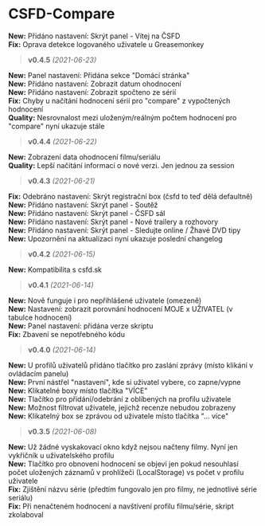 # CSFD-Compare

**New:** Přidáno nastavení: Skrýt panel - Vítej na ČSFD  
**Fix:** Oprava detekce logovaného uživatele u Greasemonkey  

> **v0.4.5** _(2021-06-23)_  

**New:** Panel nastavení: Přidána sekce "Domácí stránka"  
**New:** Přidáno nastavení: Zobrazit datum ohodnocení  
**New:** Přidáno nastavení: Zobrazit spočteno ze sérií  
**Fix:** Chyby u načítání hodnocení sérií pro "compare" z vypočtených hodnocení  
**Quality:** Nesrovnalost mezi uloženým/reálným počtem hodnocení pro "compare" nyní ukazuje stále  

> **v0.4.4** _(2021-06-22)_  

**New:** Zobrazení data ohodnocení filmu/seriálu  
**Quality:** Lepší načítání informací o nové verzi. Jen jednou za session  

> **v0.4.3** _(2021-06-21)_  

**Fix:** Odebráno nastavení: Skrýt registrační box (čsfd to teď dělá defaultně)  
**New:** Přidáno nastavení: Skrýt panel - Soutěž  
**New:** Přidáno nastavení: Skrýt panel - ČSFD sál  
**New:** Přidáno nastavení: Skrýt panel - Nové trailery a rozhovory  
**New:** Přidáno nastavení: Skrýt panel - Sledujte online / Žhavé DVD tipy  
**New:** Upozornění na aktualizaci nyní ukazuje poslední changelog  

> **v0.4.2** _(2021-06-15)_  

**New:** Kompatibilita s csfd.sk  

> **v0.4.1** _(2021-06-14)_  

**New:** Nově funguje i pro nepřihlášené uživatele (omezeně)  
**New:** Nastavení: zobrazit porovnání hodnocení MOJE x UŽIVATEL (v tabulce hodnocení)  
**New:** Panel nastavení: přidána verze skriptu  
**Fix:** Zbavení se nepotřebného kódu  

> **v0.4.0** _(2021-06-14)_  

**New:** U profilů uživatelů přidáno tlačítko pro zaslání zprávy (místo klikání v ovládacím panelu)  
**New:** První nástřel "nastavení", kde si uživatel vybere, co zapne/vypne  
**New:** Klikatelné boxy místo tlačítka "VÍCE"  
**New:** Tlačítko pro přidání/odebrání z oblíbených na profilu uživatele  
**New:** Možnost filtrovat uživatele, jejichž recenze nebudou zobrazeny  
**New:** Klikatelný box se zprávou od uživatele místo tlačítka "... více"  

> **v0.3.5** _(2021-06-08)_  

**New:** Už žádné vyskakovací okno když nejsou načteny filmy. Nyní jen vykřičník u uživatelského profilu  
**New:** Tlačítko pro obnovení hodnocení se objeví jen pokud nesouhlasí počet uložených záznamů v prohlížeči (LocalStorage) vs počet v profilu uživatele  
**Fix:** Zjištění názvu série (předtím fungovalo jen pro filmy, ne jednotlivé série seriálu)  
**Fix:** Při nenačteném hodnocení a navštívení profilu filmu/série, skript zkolaboval  
